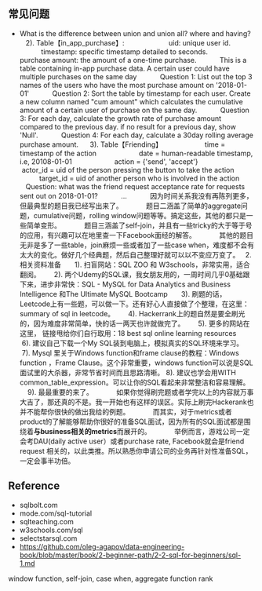

## 常见问题
- What is the difference between union and union all? where and having?
    2). Table【in_app_purchase】:
                      uid: unique user id.
                      timestamp: specific timestamp detailed to seconds.
                      purchase amount: the amount of a one-time purchase.
           This is a table containing in-app purchase data. A certain user could have multiple purchases on the same day
           Question 1: List out the top 3 names of the users who have the most purchase amount on '2018-01-01'
           Question 2: Sort the table by timestamp for each user. Create a new column named "cum amount" which calculates the cumulative amount of a certain user of purchase on the same day.
           Question 3: For each day, calculate the growth rate of purchase amount compared to the previous day. if no result for a previous day, show 'Null'.
           Question 4: For each day, calculate a 30day rolling average purchase amount.
     3). Table【Friending】
                     time = timestamp of the action
                     date = human-readable timestamp, i.e, 20108-01-01
                     action = {'send', 'accept'}
                     actor_id = uid of the person pressing the button to take the action
                     target_id = uid of another person who is involved in the action
           Question: what was the friend request acceptance rate for requests sent out on 2018-01-01?
           ...
           因为时间关系我没有再陈列更多，但最典型的题目我已经写出来了。
           题目二涵盖了简单的aggregate问题，cumulative问题，rolling window问题等等。搞定这些，其他的都只是一些简单变形。
           题目三涵盖了self-join，并且有一些tricky的大于等于号的应用，有兴趣可以在地里查一下Facebook面经的解答。
           其他的题目无非是多了一些table，join麻烦一些或者加了一些case when，难度都不会有太大的变化。做好几个经典题，然后自己整理好就可以以不变应万变了。
  2. 相关资料准备
      1). 扫盲网站：SQL ZOO 和 W3schools，非常实用，适合翻阅。
      2). 两个Udemy的SQL课，我女朋友用的，一周时间几乎0基础跟下来，进步非常快：SQL - MySQL for Data Analytics and Business Intelligence 和The Ultimate MySQL Bootcamp
      3). 刷题的话，Leetcode上有一些题，可以做一下。还有好心人直接做了个整理，在这里：summary of sql in leetcode。
      4). Hackerrank上的题自然是要全刷光的，因为难度非常简单，快的话一两天也许就做完了。
      5). 更多的网站在这里， 链接甩给你们自行取用：18 best sql online learning resources
      6). 建议自己下载一个My SQL装到电脑上，模拟真实的SQL环境来学习。
      7). Mysql 里关于Windows function和frame clause的教程：Windows function ，Frame Clause。这个非常重要，windows function可以说是SQL面试里的大杀器，非常节省时间而且思路清晰。
8). 建议也学会用WITH common_table_expression。可以让你的SQL看起来非常整洁和容易理解。
      9). 最最重要的来了。
           如果你觉得刷完题或者学完以上的内容就万事大吉了，那还真的不是。我一开始也有这样的误区。实际上刷完Hackerank也并不能帮你很快的做出我给的例题。
           而其实，对于metrics或者product的了解能够帮助你很好的准备SQL面试，因为所有的SQL面试都是围绕着**与business相关的metrics**而展开的。
           举例而言，游戏公司一定会考DAU(daily active user）或者purchase rate, Facebook就会是friend request 相关的，以此类推。所以熟悉你申请公司的业务再针对性准备SQL，一定会事半功倍。


## Reference
- sqlbolt.com
- mode.com/sql-tutorial
- sqlteaching.com
- w3schools.com/sql
- selectstarsql.com
- https://github.com/oleg-agapov/data-engineering-book/blob/master/book/2-beginner-path/2-2-sql-for-beginners/sql-1.md


window function, self-join, case when, aggregate function
rank
